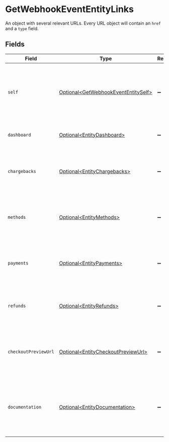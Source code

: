 # GetWebhookEventEntityLinks

An object with several relevant URLs. Every URL object will contain an `href` and a `type` field.


## Fields

| Field                                                                                        | Type                                                                                         | Required                                                                                     | Description                                                                                  |
| -------------------------------------------------------------------------------------------- | -------------------------------------------------------------------------------------------- | -------------------------------------------------------------------------------------------- | -------------------------------------------------------------------------------------------- |
| `self`                                                                                       | [Optional\<GetWebhookEventEntitySelf>](../../models/operations/GetWebhookEventEntitySelf.md) | :heavy_minus_sign:                                                                           | In v2 endpoints, URLs are commonly represented as objects with an `href` and `type` field.   |
| `dashboard`                                                                                  | [Optional\<EntityDashboard>](../../models/operations/EntityDashboard.md)                     | :heavy_minus_sign:                                                                           | Link to the profile in the Mollie dashboard.                                                 |
| `chargebacks`                                                                                | [Optional\<EntityChargebacks>](../../models/operations/EntityChargebacks.md)                 | :heavy_minus_sign:                                                                           | The API resource URL of the chargebacks that belong to this profile.                         |
| `methods`                                                                                    | [Optional\<EntityMethods>](../../models/operations/EntityMethods.md)                         | :heavy_minus_sign:                                                                           | The API resource URL of the methods that are enabled for this profile.                       |
| `payments`                                                                                   | [Optional\<EntityPayments>](../../models/operations/EntityPayments.md)                       | :heavy_minus_sign:                                                                           | The API resource URL of the payments that belong to this profile.                            |
| `refunds`                                                                                    | [Optional\<EntityRefunds>](../../models/operations/EntityRefunds.md)                         | :heavy_minus_sign:                                                                           | The API resource URL of the refunds that belong to this profile.                             |
| `checkoutPreviewUrl`                                                                         | [Optional\<EntityCheckoutPreviewUrl>](../../models/operations/EntityCheckoutPreviewUrl.md)   | :heavy_minus_sign:                                                                           | The hosted checkout preview URL. You need to be logged in to access this page.               |
| `documentation`                                                                              | [Optional\<EntityDocumentation>](../../models/operations/EntityDocumentation.md)             | :heavy_minus_sign:                                                                           | In v2 endpoints, URLs are commonly represented as objects with an `href` and `type` field.   |